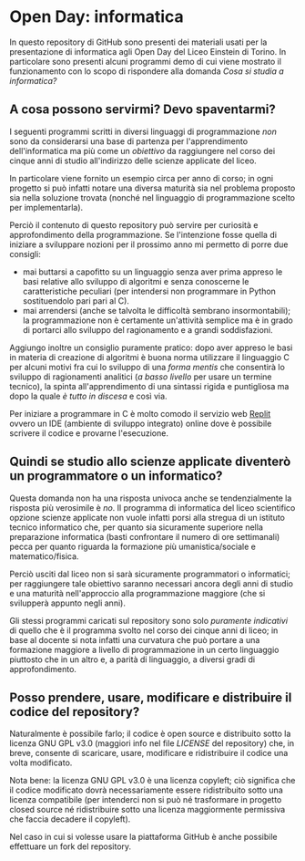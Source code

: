 # Open Day: informatica
In questo repository di GitHub sono presenti dei materiali usati per la presentazione di informatica agli Open Day del Liceo Einstein di Torino.
In particolare sono presenti alcuni programmi demo di cui viene mostrato il funzionamento con lo scopo di rispondere alla domanda _Cosa si studia a informatica?_

## A cosa possono servirmi? Devo spaventarmi?
I seguenti programmi scritti in diversi linguaggi di programmazione *non* sono da considerarsi una base di partenza per l'apprendimento dell'informatica ma più come un *obiettivo* da raggiungere nel corso dei cinque anni di studio all'indirizzo delle scienze applicate del liceo.

In particolare viene fornito un esempio circa per anno di corso; in ogni progetto si può infatti notare una diversa maturità sia nel problema proposto sia nella soluzione trovata (nonché nel linguaggio di programmazione scelto per implementarla).

Perciò il contenuto di questo repository può servire per curiosità e approfondimento della programmazione.
Se l'intenzione fosse quella di iniziare a sviluppare nozioni per il prossimo anno mi permetto di porre due consigli:
- mai buttarsi a capofitto su un linguaggio senza aver prima appreso le basi relative allo sviluppo di algoritmi e senza conoscerne le caratteristiche peculiari (per intendersi non programmare in Python sostituendolo pari pari al C).
- mai arrendersi (anche se talvolta le difficoltà sembrano insormontabili); la programmazione non è certamente un'attività semplice ma è in grado di portarci allo sviluppo del ragionamento e a grandi soddisfazioni.

Aggiungo inoltre un consiglio puramente pratico: dopo aver appreso le basi in materia di creazione di algoritmi è buona norma utilizzare il linguaggio C per alcuni motivi fra cui lo sviluppo di una *forma mentis* che consentirà lo sviluppo di ragionamenti analitici (_a basso livello_ per usare un termine tecnico), la spinta all'apprendimento di una sintassi rigida e puntigliosa ma dopo la quale _è tutto in discesa_ e così via.

Per iniziare a programmare in C è molto comodo il servizio web [Replit](https://replit.com) ovvero un IDE (ambiente di sviluppo integrato) online dove è possibile scrivere il codice e provarne l'esecuzione.

## Quindi se studio allo scienze applicate diventerò un programmatore o un informatico?
Questa domanda non ha una risposta univoca anche se tendenzialmente la risposta più verosimile è *no*. Il programma di informatica del liceo scientifico opzione scienze applicate non vuole infatti porsi alla stregua di un istituto tecnico informatico che, per quanto sia sicuramente superiore nella preparazione informatica (basti confrontare il numero di ore settimanali) pecca per quanto riguarda la formazione più umanistica/sociale e matematico/fisica.

Perciò usciti dal liceo non si sarà sicuramente programmatori o informatici; per raggiungere tale obiettivo saranno necessari ancora degli anni di studio e una maturità nell'approccio alla programmazione maggiore (che si svilupperà appunto negli anni).

Gli stessi programmi caricati sul repository sono solo *puramente indicativi* di quello che è il programma svolto nel corso dei cinque anni di liceo; in base al docente si nota infatti una curvatura che può portare a una formazione maggiore a livello di programmazione in un certo linguaggio piuttosto che in un altro e, a parità di linguaggio, a diversi gradi di approfondimento.

## Posso prendere, usare, modificare e distribuire il codice del repository?
Naturalmente è possibile farlo; il codice è open source e distribuito sotto la licenza GNU GPL v3.0 (maggiori info nel file _LICENSE_ del repository) che, in breve, consente di scaricare, usare, modificare e ridistribuire il codice una volta modificato.

Nota bene: la licenza GNU GPL v3.0 è una licenza copyleft; ciò significa che il codice modificato dovrà necessariamente essere ridistribuito sotto una licenza compatibile (per intenderci non si può né trasformare in progetto closed source né ridistribuire sotto una licenza maggiormente permissiva che faccia decadere il copyleft).

Nel caso in cui si volesse usare la piattaforma GitHub è anche possibile effettuare un fork del repository.